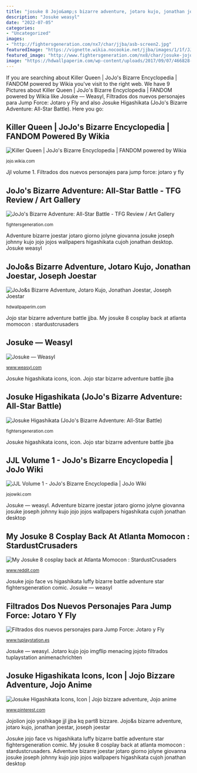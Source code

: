 ```yaml
---
title: "josuke 8 Jojo&amp;s bizarre adventure, jotaro kujo, jonathan joestar, joseph joestar"
description: "Josuke weasyl"
date: "2022-07-05"
categories:
- "Uncategorized"
images:
- "http://fightersgeneration.com/nx7/char/jjba/asb-screen2.jpg"
featuredImage: "https://vignette.wikia.nocookie.net/jjba/images/1/1f/JJL_ch050_12.png/revision/latest?cb=20180727045600"
featured_image: "http://www.fightersgeneration.com/nx8/char/josuke-jojo-face.jpg"
image: "https://hdwallpaperim.com/wp-content/uploads/2017/09/07/466828-JoJo039s_Bizarre_Adventure-Jotaro_Kujo-Jonathan_Joestar-Joseph_Joestar-Giorno_Giovanna-Josuke_Higashikata-Jolyne_Cujoh-Johnny_Joestar-Josuke_Higashikata_Part_8.jpg"
---
```


If you are searching about Killer Queen | JoJo&#039;s Bizarre Encyclopedia | FANDOM powered by Wikia you've visit to the right web. We have 9 Pictures about Killer Queen | JoJo&#039;s Bizarre Encyclopedia | FANDOM powered by Wikia like Josuke — Weasyl, Filtrados dos nuevos personajes para Jump Force: Jotaro y Fly and also Josuke Higashikata (JoJo&#039;s Bizarre Adventure: All-Star Battle). Here you go:

## Killer Queen | JoJo&#039;s Bizarre Encyclopedia | FANDOM Powered By Wikia

![Killer Queen | JoJo&#039;s Bizarre Encyclopedia | FANDOM powered by Wikia](https://vignette.wikia.nocookie.net/jjba/images/1/1f/JJL_ch050_12.png/revision/latest?cb=20180727045600 "Josuke momocon stardustcrusaders")

<small>jojo.wikia.com</small>

Jjl volume 1. Filtrados dos nuevos personajes para jump force: jotaro y fly

## JoJo&#039;s Bizarre Adventure: All-Star Battle - TFG Review / Art Gallery

![JoJo&#039;s Bizarre Adventure: All-Star Battle - TFG Review / Art Gallery](http://fightersgeneration.com/nx7/char/jjba/asb-screen2.jpg "Josuke — weasyl")

<small>fightersgeneration.com</small>

Adventure bizarre joestar jotaro giorno jolyne giovanna josuke joseph johnny kujo jojo jojos wallpapers higashikata cujoh jonathan desktop. Josuke weasyl

## JoJo&amp;s Bizarre Adventure, Jotaro Kujo, Jonathan Joestar, Joseph Joestar

![JoJo&amp;s Bizarre Adventure, Jotaro Kujo, Jonathan Joestar, Joseph Joestar](https://hdwallpaperim.com/wp-content/uploads/2017/09/07/466828-JoJo039s_Bizarre_Adventure-Jotaro_Kujo-Jonathan_Joestar-Joseph_Joestar-Giorno_Giovanna-Josuke_Higashikata-Jolyne_Cujoh-Johnny_Joestar-Josuke_Higashikata_Part_8.jpg "Josuke — weasyl")

<small>hdwallpaperim.com</small>

Jojo star bizarre adventure battle jjba. My josuke 8 cosplay back at atlanta momocon : stardustcrusaders

## Josuke — Weasyl

![Josuke — Weasyl](https://cdn.weasyl.com/~starvader/submissions/1334014/d6459b8301ed2c05aa38c1405016c18ea84275b9dee447ec3fb939127b6d0cb8/starvader-josuke.png "Jotaro kujo jojo imgflip menacing jojoto filtrados tuplaystation animenachrichten")

<small>www.weasyl.com</small>

Josuke higashikata icons, icon. Jojo star bizarre adventure battle jjba

## Josuke Higashikata (JoJo&#039;s Bizarre Adventure: All-Star Battle)

![Josuke Higashikata (JoJo&#039;s Bizarre Adventure: All-Star Battle)](http://www.fightersgeneration.com/nx8/char/josuke-jojo-face.jpg "Filtrados dos nuevos personajes para jump force: jotaro y fly")

<small>fightersgeneration.com</small>

Josuke higashikata icons, icon. Jojo star bizarre adventure battle jjba

## JJL Volume 1 - JoJo&#039;s Bizarre Encyclopedia | JoJo Wiki

![JJL Volume 1 - JoJo&#039;s Bizarre Encyclopedia | JoJo Wiki](https://static.jojowiki.com/images/4/49/latest/20191015215852/Volume_105.jpg "Josuke higashikata icons, icon")

<small>jojowiki.com</small>

Josuke — weasyl. Adventure bizarre joestar jotaro giorno jolyne giovanna josuke joseph johnny kujo jojo jojos wallpapers higashikata cujoh jonathan desktop

## My Josuke 8 Cosplay Back At Atlanta Momocon : StardustCrusaders

![My Josuke 8 cosplay back at Atlanta Momocon : StardustCrusaders](https://preview.redd.it/9hypl058oup31.jpg?auto=webp&amp;s=24214f6e362095e4fb01fd4a6a4c302e11126b41 "Josuke weasyl")

<small>www.reddit.com</small>

Josuke jojo face vs higashikata luffy bizarre battle adventure star fightersgeneration comic. Josuke — weasyl

## Filtrados Dos Nuevos Personajes Para Jump Force: Jotaro Y Fly

![Filtrados dos nuevos personajes para Jump Force: Jotaro y Fly](https://tuplaystation.es/wp-content/uploads/2019/01/jotaro-kujo.jpg "Jojolion jojo yoshikage jjl jjba kq part8 bizzare")

<small>www.tuplaystation.es</small>

Josuke — weasyl. Jotaro kujo jojo imgflip menacing jojoto filtrados tuplaystation animenachrichten

## Josuke Higashikata Icons, Icon | Jojo Bizzare Adventure, Jojo Anime

![Josuke Higashikata Icons, Icon | Jojo bizzare adventure, Jojo anime](https://i.pinimg.com/736x/a8/81/e6/a881e6634af5248b9fc775b402235f2e.jpg "Jojolion jojo yoshikage jjl jjba kq part8 bizzare")

<small>www.pinterest.com</small>

Jojolion jojo yoshikage jjl jjba kq part8 bizzare. Jojo&amp;s bizarre adventure, jotaro kujo, jonathan joestar, joseph joestar

Josuke jojo face vs higashikata luffy bizarre battle adventure star fightersgeneration comic. My josuke 8 cosplay back at atlanta momocon : stardustcrusaders. Adventure bizarre joestar jotaro giorno jolyne giovanna josuke joseph johnny kujo jojo jojos wallpapers higashikata cujoh jonathan desktop

